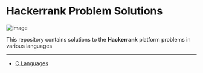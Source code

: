 # Hackerrank Problem Solutions

![image](https://github.com/nishant05gaurav/Hackerrank_Problem_Solutions/assets/140972654/f30760e9-55f5-480f-b2b2-53da2f8b3409)

This repository contains solutions to the **Hackerrank** platform problems in various languages 

---

- [C Languages](https://github.com/nishant05gaurav/Hackerrank_Problem_Solutions/tree/main/C-Language)
